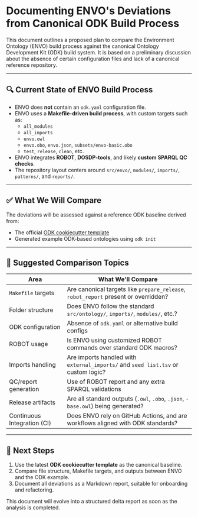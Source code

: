 
# Documenting ENVO's Deviations from Canonical ODK Build Process

This document outlines a proposed plan to compare the Environment Ontology (ENVO) build process against the canonical Ontology Development Kit (ODK) build system. It is based on a preliminary discussion about the absence of certain configuration files and lack of a canonical reference repository.

---

## 🔍 Current State of ENVO Build Process

- ENVO does **not** contain an `odk.yaml` configuration file.
- ENVO uses a **Makefile-driven build process**, with custom targets such as:
  - `all_modules`
  - `all_imports`
  - `envo.owl`
  - `envo.obo`, `envo.json`, `subsets/envo-basic.obo`
  - `test`, `release`, `clean`, etc.
- ENVO integrates **ROBOT**, **DOSDP-tools**, and likely **custom SPARQL QC checks**.
- The repository layout centers around `src/envo/`, `modules/`, `imports/`, `patterns/`, and `reports/`.

---

## ✅ What We Will Compare

The deviations will be assessed against a reference ODK baseline derived from:

- The official [ODK cookiecutter template](https://github.com/INCATools/ontology-development-kit/tree/main/src/odk)
- Generated example ODK-based ontologies using `odk init`

---

## 🔧 Suggested Comparison Topics

| Area                          | What We'll Compare                                                                 |
|-------------------------------|--------------------------------------------------------------------------------------|
| `Makefile` targets            | Are canonical targets like `prepare_release`, `robot_report` present or overridden? |
| Folder structure              | Does ENVO follow the standard `src/ontology/`, `imports/`, `modules/`, etc.?        |
| ODK configuration             | Absence of `odk.yaml` or alternative build configs                                  |
| ROBOT usage                   | Is ENVO using customized ROBOT commands over standard ODK macros?                   |
| Imports handling              | Are imports handled with `external_imports/` and `seed list.tsv` or custom logic?   |
| QC/report generation          | Use of ROBOT report and any extra SPARQL validations                                |
| Release artifacts             | Are all standard outputs (`.owl`, `.obo`, `.json`, `-base.owl`) being generated?    |
| Continuous Integration (CI)   | Does ENVO rely on GitHub Actions, and are workflows aligned with ODK standards?     |

---

## 🚧 Next Steps

1. Use the latest **ODK cookiecutter template** as the canonical baseline.
2. Compare file structure, Makefile targets, and outputs between ENVO and the ODK example.
3. Document all deviations as a Markdown report, suitable for onboarding and refactoring.

This document will evolve into a structured delta report as soon as the analysis is completed.
